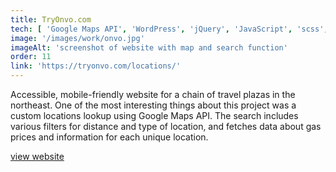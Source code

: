 ```yaml
---
title: TryOnvo.com
tech: [ 'Google Maps API', 'WordPress', 'jQuery', 'JavaScript', 'scss', 'HTML/CSS' ]
image: '/images/work/onvo.jpg'
imageAlt: 'screenshot of website with map and search function'
order: 11
link: 'https://tryonvo.com/locations/'
---
```


Accessible, mobile-friendly website for a chain of travel plazas in the northeast. One of the most interesting things about this project was a custom locations lookup using Google Maps API.  The search includes various filters for distance and type of location, and fetches data about gas prices and information for each unique location.

[view website](https://tryonvo.com/locations/)
